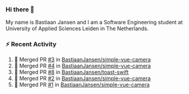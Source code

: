 ### Hi there 👋

My name is Bastiaan Jansen and I am a Software Engineering student at University of Applied Sciences Leiden in The Netherlands. 

### ⚡ Recent Activity
<!--START_SECTION:activity-->
1. 🎉 Merged PR [#3](https://github.com/BastiaanJansen/simple-vue-camera/pull/3) in [BastiaanJansen/simple-vue-camera](https://github.com/BastiaanJansen/simple-vue-camera)
2. 🎉 Merged PR [#4](https://github.com/BastiaanJansen/simple-vue-camera/pull/4) in [BastiaanJansen/simple-vue-camera](https://github.com/BastiaanJansen/simple-vue-camera)
3. 🎉 Merged PR [#8](https://github.com/BastiaanJansen/toast-swift/pull/8) in [BastiaanJansen/toast-swift](https://github.com/BastiaanJansen/toast-swift)
4. 🎉 Merged PR [#2](https://github.com/BastiaanJansen/simple-vue-camera/pull/2) in [BastiaanJansen/simple-vue-camera](https://github.com/BastiaanJansen/simple-vue-camera)
5. 🎉 Merged PR [#1](https://github.com/BastiaanJansen/simple-vue-camera/pull/1) in [BastiaanJansen/simple-vue-camera](https://github.com/BastiaanJansen/simple-vue-camera)
<!--END_SECTION:activity-->

<!--
**BastiaanJansen/BastiaanJansen** is a ✨ _special_ ✨ repository because its `README.md` (this file) appears on your GitHub profile.

Here are some ideas to get you started:

- 🔭 I’m currently working on ...
- 🌱 I’m currently learning ...
- 👯 I’m looking to collaborate on ...
- 🤔 I’m looking for help with ...
- 💬 Ask me about ...
- 📫 How to reach me: ...
- 😄 Pronouns: ...
- ⚡ Fun fact: ...
-->
